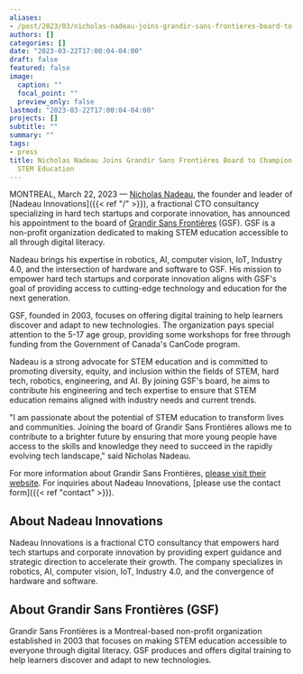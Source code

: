 ```yaml
---
aliases:
- /post/2023/03/nicholas-nadeau-joins-grandir-sans-frontieres-board-to-champion-accessible-stem-education/
authors: []
categories: []
date: "2023-03-22T17:00:04-04:00"
draft: false
featured: false
image:
  caption: ""
  focal_point: ""
  preview_only: false
lastmod: "2023-03-22T17:00:04-04:00"
projects: []
subtitle: ""
summary: ""
tags:
- press
title: Nicholas Nadeau Joins Grandir Sans Frontières Board to Champion Accessible
  STEM Education
---
```


MONTREAL, March 22, 2023 — [Nicholas Nadeau](https://www.linkedin.com/in/engnadeau), the founder and leader of [Nadeau Innovations]({{< ref "/" >}}), a fractional CTO consultancy specializing in hard tech startups and corporate innovation, has announced his appointment to the board of [Grandir Sans Frontières](https://grandirsansfrontieres.org/) (GSF). GSF is a non-profit organization dedicated to making STEM education accessible to all through digital literacy.

Nadeau brings his expertise in robotics, AI, computer vision, IoT, Industry 4.0, and the intersection of hardware and software to GSF. His mission to empower hard tech startups and corporate innovation aligns with GSF's goal of providing access to cutting-edge technology and education for the next generation.

GSF, founded in 2003, focuses on offering digital training to help learners discover and adapt to new technologies. The organization pays special attention to the 5-17 age group, providing some workshops for free through funding from the Government of Canada's CanCode program.

Nadeau is a strong advocate for STEM education and is committed to promoting diversity, equity, and inclusion within the fields of STEM, hard tech, robotics, engineering, and AI. By joining GSF's board, he aims to contribute his engineering and tech expertise to ensure that STEM education remains aligned with industry needs and current trends.

"I am passionate about the potential of STEM education to transform lives and communities. Joining the board of Grandir Sans Frontières allows me to contribute to a brighter future by ensuring that more young people have access to the skills and knowledge they need to succeed in the rapidly evolving tech landscape," said Nicholas Nadeau.

For more information about Grandir Sans Frontières, [please visit their website](https://grandirsansfrontieres.org/). For inquiries about Nadeau Innovations, [please use the contact form]({{< ref "contact" >}}).

## About Nadeau Innovations

Nadeau Innovations is a fractional CTO consultancy that empowers hard tech startups and corporate innovation by providing expert guidance and strategic direction to accelerate their growth. The company specializes in robotics, AI, computer vision, IoT, Industry 4.0, and the convergence of hardware and software.

## About Grandir Sans Frontières (GSF)

Grandir Sans Frontières is a Montreal-based non-profit organization established in 2003 that focuses on making STEM education accessible to everyone through digital literacy. GSF produces and offers digital training to help learners discover and adapt to new technologies.
